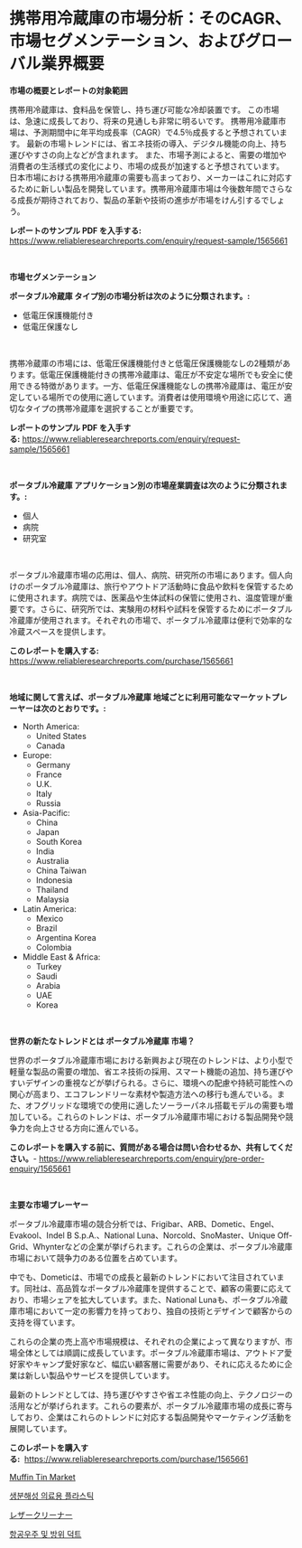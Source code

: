 <p><h1>携帯用冷蔵庫の市場分析：そのCAGR、市場セグメンテーション、およびグローバル業界概要</h1></p><p><strong>市場の概要とレポートの対象範囲</strong></p>
<p><p>携帯用冷蔵庫は、食料品を保管し、持ち運び可能な冷却装置です。 この市場は、急速に成長しており、将来の見通しも非常に明るいです。 携帯用冷蔵庫市場は、予測期間中に年平均成長率（CAGR）で4.5％成長すると予想されています。 最新の市場トレンドには、省エネ技術の導入、デジタル機能の向上、持ち運びやすさの向上などが含まれます。 また、市場予測によると、需要の増加や消費者の生活様式の変化により、市場の成長が加速すると予想されています。 日本市場における携帯用冷蔵庫の需要も高まっており、メーカーはこれに対応するために新しい製品を開発しています。携帯用冷蔵庫市場は今後数年間でさらなる成長が期待されており、製品の革新や技術の進歩が市場をけん引するでしょう。</p></p>
<p><strong>レポートのサンプル PDF を入手する:</strong> <a href="https://www.reliableresearchreports.com/enquiry/request-sample/1565661">https://www.reliableresearchreports.com/enquiry/request-sample/1565661</a></p>
<p>&nbsp;</p>
<p><strong>市場セグメンテーション</strong></p>
<p><strong>ポータブル冷蔵庫 タイプ別の市場分析は次のように分類されます。:</strong></p>
<p><ul><li>低電圧保護機能付き</li><li>低電圧保護なし</li></ul></p>
<p>&nbsp;</p>
<p><p>携帯冷蔵庫の市場には、低電圧保護機能付きと低電圧保護機能なしの2種類があります。低電圧保護機能付きの携帯冷蔵庫は、電圧が不安定な場所でも安全に使用できる特徴があります。一方、低電圧保護機能なしの携帯冷蔵庫は、電圧が安定している場所での使用に適しています。消費者は使用環境や用途に応じて、適切なタイプの携帯冷蔵庫を選択することが重要です。</p></p>
<p><strong>レポートのサンプル PDF を入手する:</strong>&nbsp;<a href="https://www.reliableresearchreports.com/enquiry/request-sample/1565661">https://www.reliableresearchreports.com/enquiry/request-sample/1565661</a></p>
<p>&nbsp;</p>
<p><strong> ポータブル冷蔵庫 アプリケーション別の市場産業調査は次のように分類されます。:</strong></p>
<p><ul><li>個人</li><li>病院</li><li>研究室</li></ul></p>
<p>&nbsp;</p>
<p><p>ポータブル冷蔵庫市場の応用は、個人、病院、研究所の市場にあります。個人向けのポータブル冷蔵庫は、旅行やアウトドア活動時に食品や飲料を保管するために使用されます。病院では、医薬品や生体試料の保管に使用され、温度管理が重要です。さらに、研究所では、実験用の材料や試料を保管するためにポータブル冷蔵庫が使用されます。それぞれの市場で、ポータブル冷蔵庫は便利で効率的な冷蔵スペースを提供します。</p></p>
<p><strong>このレポートを購入する:</strong>&nbsp; <a href="https://www.reliableresearchreports.com/purchase/1565661">https://www.reliableresearchreports.com/purchase/1565661</a></p>
<p>&nbsp;</p>
<p><strong>地域に関して言えば、ポータブル冷蔵庫 地域ごとに利用可能なマーケットプレーヤーは次のとおりです。:</strong></p>
<p><ul>
    <li>
        North America:
        <ul>
            <li>United States</li>
            <li>Canada</li>
        </ul>
    </li>
    <li>
        Europe:
        <ul>
            <li>Germany</li>
            <li>France</li>
            <li>U.K.</li>
            <li>Italy</li>
            <li>Russia</li>
        </ul>
    </li>
    <li>
        Asia-Pacific:
        <ul>
            <li>China</li>
            <li>Japan</li>
            <li>South Korea</li>
            <li>India</li>
            <li>Australia</li>
            <li>China Taiwan</li>
            <li>Indonesia</li>
            <li>Thailand</li>
            <li>Malaysia</li>
        </ul>
    </li>
    <li>
        Latin America:
        <ul>
            <li>Mexico</li>
            <li>Brazil</li>
            <li>Argentina Korea</li>
            <li>Colombia</li>
        </ul>
    </li>
    <li>
        Middle East & Africa:
        <ul>
            <li>Turkey</li>
            <li>Saudi</li>
            <li>Arabia</li>
            <li>UAE</li>
            <li>Korea</li>
        </ul>
    </li>
    </ul></p>
<p>&nbsp;</p>
<p><strong>世界の新たなトレンドとは ポータブル冷蔵庫 市場？</strong></p>
<p><p>世界のポータブル冷蔵庫市場における新興および現在のトレンドは、より小型で軽量な製品の需要の増加、省エネ技術の採用、スマート機能の追加、持ち運びやすいデザインの重視などが挙げられる。さらに、環境への配慮や持続可能性への関心が高まり、エコフレンドリーな素材や製造方法への移行も進んでいる。また、オフグリッドな環境での使用に適したソーラーパネル搭載モデルの需要も増加している。これらのトレンドは、ポータブル冷蔵庫市場における製品開発や競争力を向上させる方向に進んでいる。</p></p>
<p><strong>このレポートを購入する前に、質問がある場合は問い合わせるか、共有してください。</strong>- <a href="https://www.reliableresearchreports.com/enquiry/pre-order-enquiry/1565661">https://www.reliableresearchreports.com/enquiry/pre-order-enquiry/1565661</a></p>
<p>&nbsp;</p>
<p><strong>主要な市場プレーヤー</strong></p>
<p><p>ポータブル冷蔵庫市場の競合分析では、Frigibar、ARB、Dometic、Engel、Evakool、Indel B S.p.A.、National Luna、Norcold、SnoMaster、Unique Off-Grid、Whynterなどの企業が挙げられます。これらの企業は、ポータブル冷蔵庫市場において競争力のある位置を占めています。</p><p>中でも、Dometicは、市場での成長と最新のトレンドにおいて注目されています。同社は、高品質なポータブル冷蔵庫を提供することで、顧客の需要に応えており、市場シェアを拡大しています。また、National Lunaも、ポータブル冷蔵庫市場において一定の影響力を持っており、独自の技術とデザインで顧客からの支持を得ています。</p><p>これらの企業の売上高や市場規模は、それぞれの企業によって異なりますが、市場全体としては順調に成長しています。ポータブル冷蔵庫市場は、アウトドア愛好家やキャンプ愛好家など、幅広い顧客層に需要があり、それに応えるために企業は新しい製品やサービスを提供しています。</p><p>最新のトレンドとしては、持ち運びやすさや省エネ性能の向上、テクノロジーの活用などが挙げられます。これらの要素が、ポータブル冷蔵庫市場の成長に寄与しており、企業はこれらのトレンドに対応する製品開発やマーケティング活動を展開しています。</p></p>
<p><strong>このレポートを購入する:</strong>&nbsp;&nbsp;<a href="https://www.reliableresearchreports.com/purchase/1565661">https://www.reliableresearchreports.com/purchase/1565661</a></p>
<p><p><a href="https://github.com/Airanohannonzb68e5pb53oc1/Market-Research-Report-List-1/blob/main/muffin-tin-market.md">Muffin Tin Market</a></p><p><a href="https://github.com/TimmyMann6767/Market-Research-Report-List-1/blob/main/60596305161.md">생분해성 의료용 플라스틱</a></p><p><a href="https://github.com/AriMuller2009/Market-Research-Report-List-1/blob/main/16055605521.md">レザークリーナー</a></p><p><a href="https://github.com/JeromeRtyau89966/Market-Research-Report-List-1/blob/main/21487295162.md">항공우주 및 방위 덕트</a></p></p>
